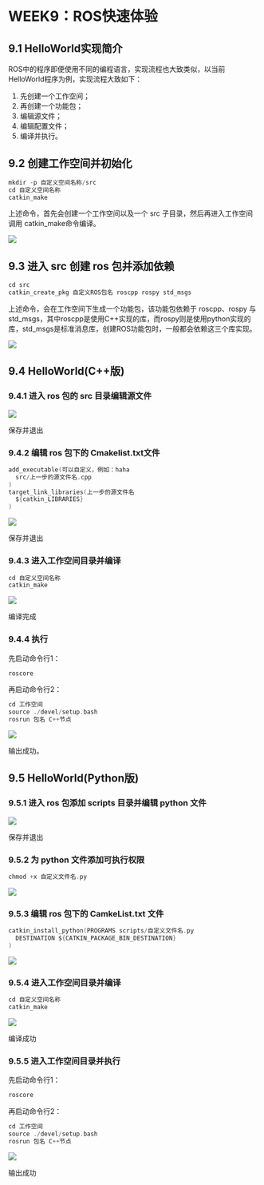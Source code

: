 # WEEK9：ROS快速体验

## 9.1 HelloWorld实现简介

ROS中的程序即便使用不同的编程语言，实现流程也大致类似，以当前HelloWorld程序为例，实现流程大致如下：

1. 先创建一个工作空间；
2. 再创建一个功能包；
3. 编辑源文件；
4. 编辑配置文件；
5. 编译并执行。

## 9.2 创建工作空间并初始化

```c
mkdir -p 自定义空间名称/src
cd 自定义空间名称
catkin_make
```

上述命令，首先会创建一个工作空间以及一个 src 子目录，然后再进入工作空间调用 catkin_make命令编译。

![](image/2022-09-01-10-52-00.png)


## 9.3 进入 src 创建 ros 包并添加依赖

```c
cd src
catkin_create_pkg 自定义ROS包名 roscpp rospy std_msgs
```

上述命令，会在工作空间下生成一个功能包，该功能包依赖于 roscpp、rospy 与 std_msgs，其中roscpp是使用C++实现的库，而rospy则是使用python实现的库，std_msgs是标准消息库，创建ROS功能包时，一般都会依赖这三个库实现。

![](image/2022-09-01-10-53-20.png)

## 9.4 HelloWorld(C++版)

### 9.4.1 进入 ros 包的 src 目录编辑源文件

![](image/2022-09-01-10-54-23.png)

保存并退出

### 9.4.2 编辑 ros 包下的 Cmakelist.txt文件

```c
add_executable(可以自定义，例如：haha
  src/上一步的源文件名.cpp
)
target_link_libraries(上一步的源文件名
  ${catkin_LIBRARIES}
)
```
![](image/2022-09-01-10-56-22.png)

保存并退出

### 9.4.3 进入工作空间目录并编译

```c
cd 自定义空间名称
catkin_make
```

![](image/2022-09-01-10-56-41.png)

编译完成

### 9.4.4 执行

先启动命令行1：
```c
roscore
```

再启动命令行2：

```c
cd 工作空间
source ./devel/setup.bash
rosrun 包名 C++节点
```

![](image/2022-09-01-10-59-07.png)

输出成功。

## 9.5 HelloWorld(Python版)

### 9.5.1 进入 ros 包添加 scripts 目录并编辑 python 文件

![](image/2022-09-01-11-02-28.png)

保存并退出

### 9.5.2 为 python 文件添加可执行权限

```c
chmod +x 自定义文件名.py
```

![](image/2022-09-01-11-03-38.png)

### 9.5.3 编辑 ros 包下的 CamkeList.txt 文件

```c
catkin_install_python(PROGRAMS scripts/自定义文件名.py
  DESTINATION ${CATKIN_PACKAGE_BIN_DESTINATION}
)
```

![](image/2022-09-01-11-04-23.png)

### 9.5.4 进入工作空间目录并编译

```c
cd 自定义空间名称
catkin_make
```

![](image/2022-09-01-11-05-20.png)

编译成功

### 9.5.5 进入工作空间目录并执行

先启动命令行1：
```c
roscore
```

再启动命令行2：

```c
cd 工作空间
source ./devel/setup.bash
rosrun 包名 C++节点
```
![](image/2022-09-01-11-06-26.png)

输出成功